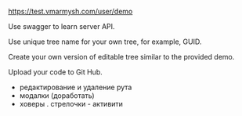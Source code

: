 https://test.vmarmysh.com/user/demo

Use swagger to learn server API.

Use unique tree name for your own tree, for example, GUID.

Create your own version of editable tree similar to the provided demo.

Upload your code to Git Hub.




- редактирование и удаление рута
- модалки (доработать)
- ховеры . стрелочки - активити
